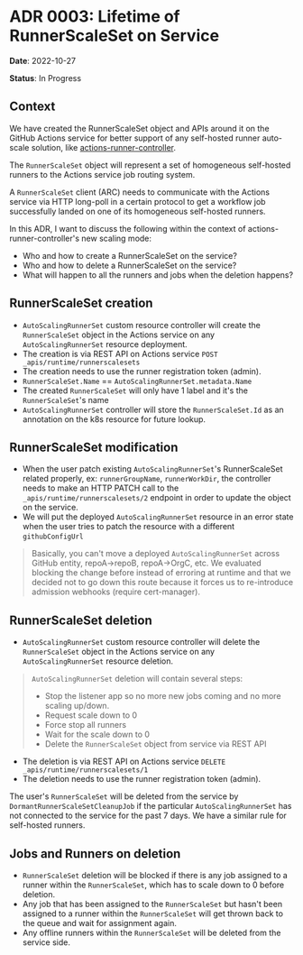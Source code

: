 # ADR 0003: Lifetime of RunnerScaleSet on Service

**Date**: 2022-10-27

**Status**: In Progress

## Context

We have created the RunnerScaleSet object and APIs around it on the GitHub Actions service for better support of any self-hosted runner auto-scale solution, like [actions-runner-controller](https://github.com/actions-runner-controller/actions-runner-controller).

The `RunnerScaleSet` object will represent a set of homogeneous self-hosted runners to the Actions service job routing system.

A `RunnerScaleSet` client (ARC) needs to communicate with the Actions service via HTTP long-poll in a certain protocol to get a workflow job successfully landed on one of its homogeneous self-hosted runners.

In this ADR, I want to discuss the following within the context of actions-runner-controller's new scaling mode:
- Who and how to create a RunnerScaleSet on the service? 
- Who and how to delete a RunnerScaleSet on the service?
- What will happen to all the runners and jobs when the deletion happens?

## RunnerScaleSet creation

- `AutoScalingRunnerSet` custom resource controller will create the `RunnerScaleSet` object in the Actions service on any `AutoScalingRunnerSet` resource deployment.
- The creation is via REST API on Actions service `POST _apis/runtime/runnerscalesets`
- The creation needs to use the runner registration token (admin).
- `RunnerScaleSet.Name` == `AutoScalingRunnerSet.metadata.Name`
- The created `RunnerScaleSet` will only have 1 label and it's the `RunnerScaleSet`'s name
- `AutoScalingRunnerSet` controller will store the `RunnerScaleSet.Id` as an annotation on the k8s resource for future lookup.

## RunnerScaleSet modification

- When the user patch existing `AutoScalingRunnerSet`'s RunnerScaleSet related properly, ex: `runnerGroupName`, `runnerWorkDir`, the controller needs to make an HTTP PATCH call to the `_apis/runtime/runnerscalesets/2` endpoint in order to update the object on the service.
- We will put the deployed `AutoScalingRunnerSet` resource in an error state when the user tries to patch the resource with a different `githubConfigUrl`
> Basically, you can't move a deployed `AutoScalingRunnerSet` across GitHub entity, repoA->repoB, repoA->OrgC, etc.
> We evaluated blocking the change before instead of erroring at runtime and that we decided not to go down this route because it forces us to re-introduce admission webhooks (require cert-manager).

## RunnerScaleSet deletion

- `AutoScalingRunnerSet` custom resource controller will delete the `RunnerScaleSet` object in the Actions service on any `AutoScalingRunnerSet` resource deletion.
> `AutoScalingRunnerSet` deletion will contain several steps:
> - Stop the listener app so no more new jobs coming and no more scaling up/down.
> - Request scale down to 0
> - Force stop all runners
> - Wait for the scale down to 0
> - Delete the `RunnerScaleSet` object from service via REST API
- The deletion is via REST API on Actions service `DELETE _apis/runtime/runnerscalesets/1`
- The deletion needs to use the runner registration token (admin).

The user's `RunnerScaleSet` will be deleted from the service by `DormantRunnerScaleSetCleanupJob` if the particular `AutoScalingRunnerSet` has not connected to the service for the past 7 days. We have a similar rule for self-hosted runners.

## Jobs and Runners on deletion

- `RunnerScaleSet` deletion will be blocked if there is any job assigned to a runner within the `RunnerScaleSet`, which has to scale down to 0 before deletion.
- Any job that has been assigned to the `RunnerScaleSet` but hasn't been assigned to a runner within the `RunnerScaleSet` will get thrown back to the queue and wait for assignment again.
- Any offline runners within the `RunnerScaleSet` will be deleted from the service side.
